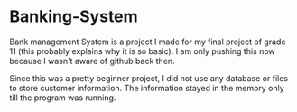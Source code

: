 # Banking-System

Bank management System is a project I made for my final project of grade 11 (this probably explains why it is so basic). I am only pushing this now because I wasn't aware of github back then. 

Since this was a pretty beginner project, I did not use any database or files to store customer information. The information stayed in the memory only till the program was running.
